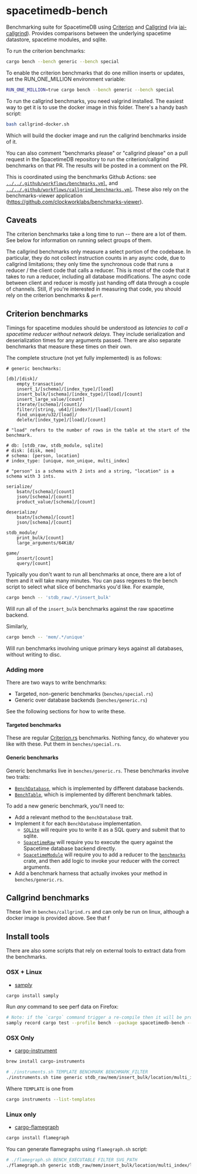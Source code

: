 # spacetimedb-bench
Benchmarking suite for SpacetimeDB using [Criterion](https://github.com/bheisler/criterion.rs) and [Callgrind](https://valgrind.org/docs/manual/cl-manual.html) (via [iai-callgrind](https://github.com/clockworklabs/iai-callgrind)). Provides comparisons between the underlying spacetime datastore, spacetime modules, and sqlite.

To run the criterion benchmarks:

```bash
cargo bench --bench generic --bench special
```

To enable the criterion benchmarks that do one million inserts or updates, set the RUN_ONE_MILLION environment variable:

```bash
RUN_ONE_MILLION=true cargo bench --bench generic --bench special
```

To run the callgrind benchmarks, you need valgrind installed.
The easiest way to get it is to use the docker image in this folder. 
There's a handy bash script:
```bash
bash callgrind-docker.sh 
```
Which will build the docker image and run the callgrind benchmarks inside of it.

You can also comment "benchmarks please" or "callgrind please" on a pull request in the SpacetimeDB repository to run the criterion/callgrind benchmarks on that PR. The results will be posted in a comment on the PR.

This is coordinated using the benchmarks Github Actions: see [`../../.github/workflows/benchmarks.yml`](../../.github/workflows/benchmarks.yml), and
[`../../.github/workflows/callgrind_benchmarks.yml`](../../.github/workflows/callgrind_benchmarks.yml). 
These also rely on the benchmarks-viewer application (https://github.com/clockworklabs/benchmarks-viewer).


## Caveats

The criterion benchmarks take a long time to run -- there are a lot of them. See below for information on running select groups of them.

The callgrind benchmarks only measure a select portion of the codebase. In particular, they do not collect instruction counts in any async code, due to callgrind limitations; they only time the synchronous code that runs a reducer / the client code that calls a reducer. This is most of the code that it takes to run a reducer, including all database modifications. The async code between client and reducer is mostly just handing off data through a couple of channels. Still, if you're interested in measuring that code, you should rely on the criterion benchmarks & `perf`.



## Criterion benchmarks
Timings for spacetime modules should be understood as *latencies to call a spacetime reducer without network delays*. They include serialization and deserialization times for any arguments passed. There are also separate benchmarks that measure these times on their own.

The complete structure (not yet fully implemented) is as follows:

```
# generic benchmarks:

[db]/[disk]/
    empty_transaction/
    insert_1/[schema]/[index_type]/[load]
    insert_bulk/[schema]/[index_type]/[load]/[count]
    insert_large_value/[count]
    iterate/[schema]/[count]/
    filter/[string, u64]/[index?]/[load]/[count]
    find_unique/u32/[load]/
    delete/[index_type]/[load]/[count]

# "load" refers to the number of rows in the table at the start of the benchmark.

# db: [stdb_raw, stdb_module, sqlite]
# disk: [disk, mem]
# schema: [person, location]
# index_type: [unique, non_unique, multi_index]

# "person" is a schema with 2 ints and a string, "location" is a schema with 3 ints.

serialize/
    bsatn/[schema]/[count]
    json/[schema]/[count]
    product_value/[schema]/[count]

deserialize/
    bsatn/[schema]/[count]
    json/[schema]/[count]

stdb_module/
    print_bulk/[count]
    large_arguments/64KiB/
    
game/
    insert/[count]
    query/[count]
```

Typically you don't want to run all benchmarks at once, there are a lot of them and it will take many minutes.
You can pass regexes to the bench script to select what slice of benchmarks you'd like. For example,

```sh
cargo bench -- 'stdb_raw/.*/insert_bulk'
```
Will run all of the `insert_bulk` benchmarks against the raw spacetime backend.

Similarly, 
```sh
cargo bench -- 'mem/.*/unique'
```
Will run benchmarks involving unique primary keys against all databases, without writing to disc.

### Adding more

There are two ways to write benchmarks:

- Targeted, non-generic benchmarks (`benches/special.rs`)
- Generic over database backends (`benches/generic.rs`)

See the following sections for how to write these.

#### Targeted benchmarks
These are regular [Criterion.rs](https://github.com/bheisler/criterion.rs) benchmarks. Nothing fancy, do whatever you like with these. Put them in `benches/special.rs`.

#### Generic benchmarks
Generic benchmarks live in `benches/generic.rs`. These benchmarks involve two traits:

- [`BenchDatabase`](src/database.rs), which is implemented by different database backends.
- [`BenchTable`](src/schemas.rs), which is implemented by different benchmark tables.

To add a new generic benchmark, you'll need to:
- Add a relevant method to the `BenchDatabase` trait.
- Implement it for each `BenchDatabase` implementation.
    - [`SQLite`](src/sqlite.rs) will require you to write it as a SQL query and submit that to sqlite.
    - [`SpacetimeRaw`](src/spacetime_raw.rs) will require you to execute the query against the Spacetime database backend directly.
    - [`SpacetimeModule`](src/spacetime_module.rs) will require you to add a reducer to the [`benchmarks`](../../modules/benchmarks/src/lib.rs) crate, and then add logic to invoke your reducer with the correct arguments.
- Add a benchmark harness that actually invokes your method in `benches/generic.rs`.


## Callgrind benchmarks
These live in `benches/callgrind.rs` and can only be run on linux, although a docker image is provided above.
See that f


## Install tools

There are also some scripts that rely on external tools to extract data from the benchmarks.

### OSX + Linux

- [samply](https://github.com/mstange/samply/)

```bash
cargo install samply
```
Run *any* command to see perf data on Firefox:

```bash
# Note: if the `cargo` command trigger a re-compile then it will be profiled. It could be necessary to run this twice
samply record cargo test --profile bench --package spacetimedb-bench --lib game::tests::test_game_query -- --exact  --nocapture 
```

### OSX Only

- [cargo-instrument](https://github.com/cmyr/cargo-instruments)

```bash
brew install cargo-instruments
```

```bash
# ./instruments.sh TEMPLATE BENCHMARK BENCHMARK_FILTER
./instruments.sh time generic stdb_raw/mem/insert_bulk/location/multi_index/load=0/count=100
```

Where `TEMPLATE` is one from 

```bash
cargo instruments --list-templates
```


### Linux only

- [cargo-flamegraph](https://github.com/flamegraph-rs/flamegraph)

```bash
cargo install flamegraph
```

You can generate flamegraphs using `flamegraph.sh` script:

```bash
# ./flamegraph.sh BENCH_EXECUTABLE FILTER SVG_PATH
./flamegraph.sh generic stdb_raw/mem/insert_bulk/location/multi_index/load=0/count=100 result.svg"
```